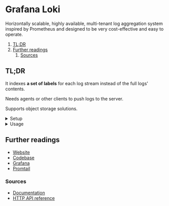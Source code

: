 # Grafana Loki

Horizontally scalable, highly available, multi-tenant log aggregation system inspired by Prometheus and designed to be
very cost-effective and easy to operate.

1. [TL;DR](#tldr)
1. [Further readings](#further-readings)
   1. [Sources](#sources)

## TL;DR

It indexes **a set of labels** for each log stream instead of the full logs' contents.

Needs agents or other clients to push logs to the server.

Supports object storage solutions.

<details>
  <summary>Setup</summary>

```sh
# Install via package repository.
apt install 'loki'
dnf install 'loki'

# Run via Docker.
docker run --name loki -d \
  -p '3100:3100' -v "$(pwd)/config/loki.yml:/etc/loki/config.yml:ro" \
  'grafana/loki:3.3.2' -config.file='/etc/loki/config.yml'
```

Default configuration file for package-based installations is `/etc/loki/config.yml`.

</details>

<details>
  <summary>Usage</summary>

```sh
# Check the server is working
curl 'http://loki.fqdn:3100/ready'
curl 'http://loki.fqdn:3100/metrics'
```

</details>

## Further readings

- [Website]
- [Codebase]
- [Grafana]
- [Promtail]

### Sources

- [Documentation]
- [HTTP API reference]

<!--
  Reference
  ═╬═Time══
  -->

<!-- In-article sections -->
<!-- Knowledge base -->
[grafana]: grafana.md
[promtail]: promtail.md

<!-- Files -->
<!-- Upstream -->
[codebase]: https://github.com/grafana/loki
[documentation]: https://grafana.com/docs/loki/latest/
[http api reference]: https://grafana.com/docs/loki/latest/reference/loki-http-api/
[website]: https://grafana.com/oss/loki/

<!-- Others -->

